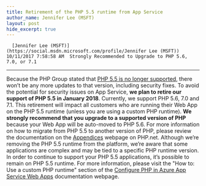 ```yaml
---
title: Retirement of the PHP 5.5 runtime from App Service
author_name: Jennifer Lee (MSFT)
layout: post
hide_excerpt: true
---
```

      [Jennifer Lee (MSFT)](https://social.msdn.microsoft.com/profile/Jennifer Lee (MSFT))  10/11/2017 7:58:58 AM  Strongly Recommended to Upgrade to PHP 5.6, 7.0, or 7.1
-------------------------------------------------------

 Because the PHP Group stated that [PHP 5.5 is no longer supported](http://php.net/supported-versions.php), there won’t be any more updates to that version, including security fixes. To avoid the potential for security issues on App Service, **we plan to retire our support of PHP 5.5 in January 2018**. Currently, we support PHP 5.6, 7.0 and 7.1. This retirement will impact all customers who are running their Web App on the PHP 5.5 runtime (unless you are using a custom PHP runtime). **We strongly recommend that you upgrade to a supported version of PHP** because your Web App will be auto-moved to PHP 5.6. For more information on how to migrate from PHP 5.5 to another version of PHP, please review the documentation on the [Appendices](http://php.net/manual/en/appendices.php) webpage on PHP.net.   Although we’re removing the PHP 5.5 runtime from the platform, we’re aware that some applications are complex and may be tied to a specific PHP runtime version. In order to continue to support your PHP 5.5 applications, it’s possible to remain on PHP 5.5 runtime. For more information, please visit the "How to: Use a custom PHP runtime" section of the [Configure PHP in Azure App Service Web Apps](https://docs.microsoft.com/en-us/azure/app-service/web-sites-php-configure) documentation webpage.       